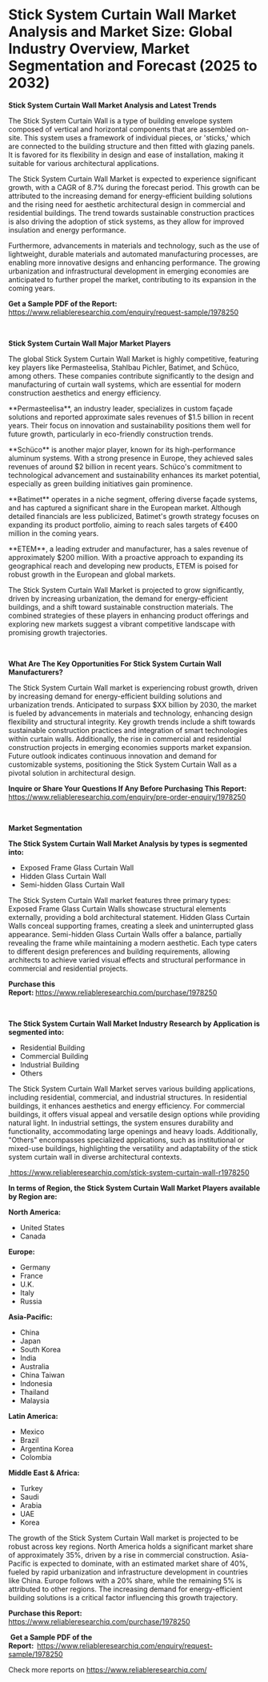 <p><h1>Stick System Curtain Wall Market Analysis and Market Size: Global Industry Overview, Market Segmentation and Forecast (2025 to 2032)</h1></p><p><strong>Stick System Curtain Wall Market Analysis and Latest Trends</strong></p>
<p><p>The Stick System Curtain Wall is a type of building envelope system composed of vertical and horizontal components that are assembled on-site. This system uses a framework of individual pieces, or 'sticks,' which are connected to the building structure and then fitted with glazing panels. It is favored for its flexibility in design and ease of installation, making it suitable for various architectural applications.</p><p>The Stick System Curtain Wall Market is expected to experience significant growth, with a CAGR of 8.7% during the forecast period. This growth can be attributed to the increasing demand for energy-efficient building solutions and the rising need for aesthetic architectural design in commercial and residential buildings. The trend towards sustainable construction practices is also driving the adoption of stick systems, as they allow for improved insulation and energy performance.</p><p>Furthermore, advancements in materials and technology, such as the use of lightweight, durable materials and automated manufacturing processes, are enabling more innovative designs and enhancing performance. The growing urbanization and infrastructural development in emerging economies are anticipated to further propel the market, contributing to its expansion in the coming years.</p></p>
<p><strong>Get a Sample PDF of the Report:&nbsp;</strong> <a href="https://www.reliableresearchiq.com/enquiry/request-sample/1978250?utm_campaign=2318&utm_medium=2&utm_source=Github&utm_content=ia&utm_term=01042025&utm_id=stick-system-curtain-wall">https://www.reliableresearchiq.com/enquiry/request-sample/1978250</a></p>
<p>&nbsp;</p>
<p><strong>Stick System Curtain Wall Major Market Players</strong></p>
<p><p>The global Stick System Curtain Wall Market is highly competitive, featuring key players like Permasteelisa, Stahlbau Pichler, Batimet, and Schüco, among others. These companies contribute significantly to the design and manufacturing of curtain wall systems, which are essential for modern construction aesthetics and energy efficiency.</p><p>**Permasteelisa**, an industry leader, specializes in custom façade solutions and reported approximate sales revenues of $1.5 billion in recent years. Their focus on innovation and sustainability positions them well for future growth, particularly in eco-friendly construction trends.</p><p>**Schüco** is another major player, known for its high-performance aluminum systems. With a strong presence in Europe, they achieved sales revenues of around $2 billion in recent years. Schüco's commitment to technological advancement and sustainability enhances its market potential, especially as green building initiatives gain prominence.</p><p>**Batimet** operates in a niche segment, offering diverse façade systems, and has captured a significant share in the European market. Although detailed financials are less publicized, Batimet's growth strategy focuses on expanding its product portfolio, aiming to reach sales targets of €400 million in the coming years.</p><p>**ETEM**, a leading extruder and manufacturer, has a sales revenue of approximately $200 million. With a proactive approach to expanding its geographical reach and developing new products, ETEM is poised for robust growth in the European and global markets.</p><p>The Stick System Curtain Wall Market is projected to grow significantly, driven by increasing urbanization, the demand for energy-efficient buildings, and a shift toward sustainable construction materials. The combined strategies of these players in enhancing product offerings and exploring new markets suggest a vibrant competitive landscape with promising growth trajectories.</p></p>
<p>&nbsp;</p>
<p><strong>What Are The Key Opportunities For Stick System Curtain Wall Manufacturers?</strong></p>
<p><p>The Stick System Curtain Wall market is experiencing robust growth, driven by increasing demand for energy-efficient building solutions and urbanization trends. Anticipated to surpass $XX billion by 2030, the market is fueled by advancements in materials and technology, enhancing design flexibility and structural integrity. Key growth trends include a shift towards sustainable construction practices and integration of smart technologies within curtain walls. Additionally, the rise in commercial and residential construction projects in emerging economies supports market expansion. Future outlook indicates continuous innovation and demand for customizable systems, positioning the Stick System Curtain Wall as a pivotal solution in architectural design.</p></p>
<p><strong>Inquire or Share Your Questions If Any Before Purchasing This Report:</strong> <a href="https://www.reliableresearchiq.com/enquiry/pre-order-enquiry/1978250?utm_campaign=2318&utm_medium=2&utm_source=Github&utm_content=ia&utm_term=01042025&utm_id=stick-system-curtain-wall">https://www.reliableresearchiq.com/enquiry/pre-order-enquiry/1978250</a></p>
<p>&nbsp;</p>
<p><strong>Market Segmentation</strong></p>
<p><strong>The Stick System Curtain Wall Market Analysis by types is segmented into:</strong></p>
<p><ul><li>Exposed Frame Glass Curtain Wall</li><li>Hidden Glass Curtain Wall</li><li>Semi-hidden Glass Curtain Wall</li></ul></p>
<p><p>The Stick System Curtain Wall market features three primary types: Exposed Frame Glass Curtain Walls showcase structural elements externally, providing a bold architectural statement. Hidden Glass Curtain Walls conceal supporting frames, creating a sleek and uninterrupted glass appearance. Semi-hidden Glass Curtain Walls offer a balance, partially revealing the frame while maintaining a modern aesthetic. Each type caters to different design preferences and building requirements, allowing architects to achieve varied visual effects and structural performance in commercial and residential projects.</p></p>
<p><strong>Purchase this Report:&nbsp;</strong><a href="https://www.reliableresearchiq.com/purchase/1978250?utm_campaign=2318&utm_medium=2&utm_source=Github&utm_content=ia&utm_term=01042025&utm_id=stick-system-curtain-wall">https://www.reliableresearchiq.com/purchase/1978250</a></p>
<p>&nbsp;</p>
<p><strong>The Stick System Curtain Wall Market Industry Research by Application is segmented into:</strong></p>
<p><ul><li>Residential Building</li><li>Commercial Building</li><li>Industrial Building</li><li>Others</li></ul></p>
<p><p>The Stick System Curtain Wall Market serves various building applications, including residential, commercial, and industrial structures. In residential buildings, it enhances aesthetics and energy efficiency. For commercial buildings, it offers visual appeal and versatile design options while providing natural light. In industrial settings, the system ensures durability and functionality, accommodating large openings and heavy loads. Additionally, "Others" encompasses specialized applications, such as institutional or mixed-use buildings, highlighting the versatility and adaptability of the stick system curtain wall in diverse architectural contexts.</p></p>
<p><a href="https://www.reliableresearchiq.com/stick-system-curtain-wall-r1978250?utm_campaign=2318&utm_medium=2&utm_source=Github&utm_content=ia&utm_term=01042025&utm_id=stick-system-curtain-wall">&nbsp;https://www.reliableresearchiq.com/stick-system-curtain-wall-r1978250</a></p>
<p><strong>In terms of Region, the Stick System Curtain Wall Market Players available by Region are:</strong></p>
<p>
    <p> <strong> North America: </strong>
        <ul>
            <li>United States</li>
            <li>Canada</li>
        </ul>
        </p> 
    <p> <strong> Europe: </strong>
        <ul>
            <li>Germany</li>
            <li>France</li>
            <li>U.K.</li>
            <li>Italy</li>
            <li>Russia</li>
        </ul>
        </p> 
    <p> <strong> Asia-Pacific: </strong>
        <ul>
            <li>China</li>
            <li>Japan</li>
            <li>South Korea</li>
            <li>India</li>
            <li>Australia</li>
            <li>China Taiwan</li>
            <li>Indonesia</li>
            <li>Thailand</li>
            <li>Malaysia</li>
        </ul>
        </p> 
    <p> <strong> Latin America: </strong>
        <ul>
            <li>Mexico</li>
            <li>Brazil</li>
            <li>Argentina Korea</li>
            <li>Colombia</li>
        </ul>
        </p> 
    <p> <strong> Middle East & Africa: </strong>
        <ul>
            <li>Turkey</li>
            <li>Saudi</li>
            <li>Arabia</li>
            <li>UAE</li>
            <li>Korea</li>
        </ul>
    </p>
    </p>
<p><p>The growth of the Stick System Curtain Wall market is projected to be robust across key regions. North America holds a significant market share of approximately 35%, driven by a rise in commercial construction. Asia-Pacific is expected to dominate, with an estimated market share of 40%, fueled by rapid urbanization and infrastructure development in countries like China. Europe follows with a 20% share, while the remaining 5% is attributed to other regions. The increasing demand for energy-efficient building solutions is a critical factor influencing this growth trajectory.</p></p>
<p><strong>Purchase this Report: </strong><a href="https://www.reliableresearchiq.com/purchase/1978250?utm_campaign=2318&utm_medium=2&utm_source=Github&utm_content=ia&utm_term=01042025&utm_id=stick-system-curtain-wall">https://www.reliableresearchiq.com/purchase/1978250</a></p>
<p>&nbsp;<strong>Get a Sample PDF of the Report:&nbsp;&nbsp;</strong><a href="https://www.reliableresearchiq.com/enquiry/request-sample/1978250?utm_campaign=2318&utm_medium=2&utm_source=Github&utm_content=ia&utm_term=01042025&utm_id=stick-system-curtain-wall">https://www.reliableresearchiq.com/enquiry/request-sample/1978250</a></p>
<p><strong></strong></p>
<p>Check more reports on <a href="https://www.reliableresearchiq.com/?utm_campaign=2318&utm_medium=2&utm_source=Github&utm_content=ia&utm_term=01042025&utm_id=stick-system-curtain-wall">https://www.reliableresearchiq.com/</a></p>